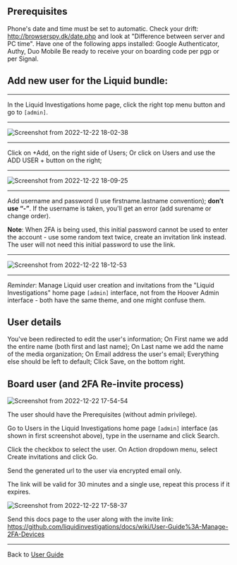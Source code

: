 ## Prerequisites
Phone's date and time must be set to automatic. Check your drift: http://browserspy.dk/date.php and look at "Difference between server and PC time".
Have one of the following apps installed: Google Authenticator, Authy, Duo Mobile
Be ready to receive your on boarding code per pgp or per Signal.

## Add new user for the Liquid bundle:

---

In the Liquid Investigations home page, click the right top menu button and go to `[admin]`.

---


![Screenshot from 2022-12-22 18-02-38](https://user-images.githubusercontent.com/7493327/209174206-9bbe729c-b4b8-4f3e-b9f9-ccb0c688e2cb.png)

---

Click on +Add, on the right side of Users; 
Or click on Users and use the ADD USER + button on the right;

---

![Screenshot from 2022-12-22 18-09-25](https://user-images.githubusercontent.com/7493327/209175404-0e10946e-3a1e-46e9-98a9-1fa70552700e.png)

---

Add username and password (I use firstname.lastname convention); **don’t use “-”**.
If the username is taken, you'll get an error (add surename or change order).

**Note**: When 2FA is being used, this initial password cannot be used to enter the account - use some random text twice, create an invitation link instead. The user will not need this initial password to use the link.

---

![Screenshot from 2022-12-22 18-12-53](https://user-images.githubusercontent.com/7493327/209176305-05c4556f-f062-4ab6-9068-5caf43e0f1f3.png)


---

*Reminder*: Manage Liquid user creation and invitations from the "Liquid Investigations" home page `[admin]` interface, not from the Hoover Admin interface - both have the same theme, and one might confuse them. 

## User details
You've been redirected to edit the user's information;
On First name we add the entire name (both first and last name);
On Last name we add the name of the media organization;
On Email address the user's email;
Everything else should be left to default;
Click Save, on the bottom right.

## Board user (and 2FA Re-invite process)

![Screenshot from 2022-12-22 17-54-54](https://user-images.githubusercontent.com/7493327/209174791-dc88fc73-1ffb-4d8c-9961-c9f60f8a9272.png)


The user should have the Prerequisites (without admin privilege).

Go to Users in the Liquid Investigations home page `[admin]` interface (as shown in first screenshot above), type in the username and click Search.

Click the checkbox to select the user.
On Action dropdown menu, select Create invitations and click Go.

Send the generated url to the user via encrypted email only.

The link will be valid for 30 minutes and a single use, repeat this process if it expires.


![Screenshot from 2022-12-22 17-58-37](https://user-images.githubusercontent.com/7493327/209174974-a18c3fd2-a126-4e3a-8306-22df2b85e494.png)


Send this docs page to the user along with the invite link:
https://github.com/liquidinvestigations/docs/wiki/User-Guide%3A-Manage-2FA-Devices


---
Back to [User Guide](https://github.com/liquidinvestigations/docs/wiki/User-Guide)
